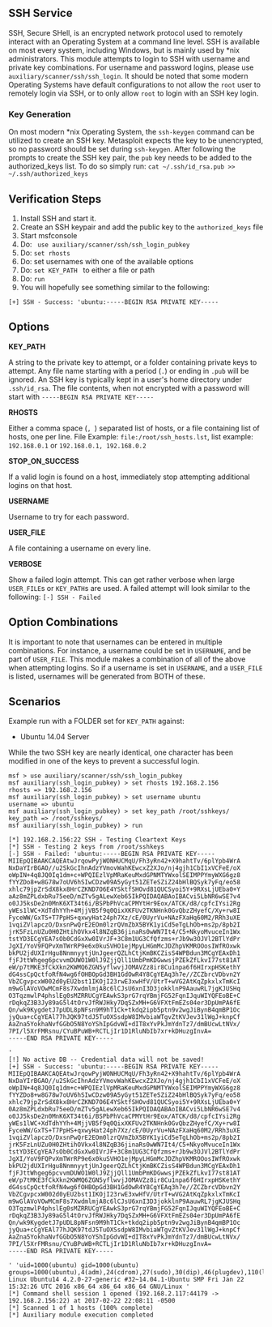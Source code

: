 ## SSH Service

  SSH, Secure SHell, is an encrypted network protocol used to remotely interact with an Operating System at a command line level.  SSH is available on most every system, including Windows, but is mainly used by *nix administrators.
  This module attempts to login to SSH with username and private key combinations.  For username and password logins, please use `auxiliary/scanner/ssh/ssh_login`.
  It should be noted that some modern Operating Systems have default configurations to not allow the `root` user to remotely login via SSH, or to only allow `root` to login with an SSH key login.

### Key Generation

  On most modern *nix Operating System, the `ssh-keygen` command can be utilized to create an SSH key.  Metasploit expects the key to be unencrypted, so no password should be set during `ssh-keygen`.
  After following the prompts to create the SSH key pair, the `pub` key needs to be added to the authorized_keys list.  To do so simply run: `cat ~/.ssh/id_rsa.pub >> ~/.ssh/authorized_keys`

## Verification Steps

  1. Install SSH and start it.
  2. Create an SSH keypair and add the public key to the `authorized_keys` file
  3. Start msfconsole
  4. Do: ` use auxiliary/scanner/ssh/ssh_login_pubkey`
  5. Do: `set rhosts`
  6. Do: set usernames with one of the available options
  7. Do: `set KEY_PATH ` to either a file or path
  7. Do: `run`
  8. You will hopefully see something similar to the following:

  ```
  [+] SSH - Success: 'ubuntu:-----BEGIN RSA PRIVATE KEY-----
  ```

## Options

  **KEY_PATH**

  A string to the private key to attempt, or a folder containing private keys to attempt.  Any file name starting with a period (`.`) or ending in `.pub` will be ignored.
  An SSH key is typically kept in a user's home directory under `.ssh/id_rsa`.  The file contents, when not encrypted with a password will start with `-----BEGIN RSA PRIVATE KEY-----`
  
  **RHOSTS**
  
  Either a comma space (`, `) separated list of hosts, or a file containing list of hosts, one per line.  File Example: `file:/root/ssh_hosts.lst`, list example: `192.168.0.1` or `192.168.0.1, 192.168.0.2`

  **STOP_ON_SUCCESS**
  
  If a valid login is found on a host, immediately stop attempting additional logins on that host.

  **USERNAME**
  
  Username to try for each password.
  
  **USER_FILE**
  
  A file containing a username on every line.

  **VERBOSE**
  
  Show a failed login attempt.  This can get rather verbose when large `USER_FILE`s or `KEY_PATH`s are used.  A failed attempt will look similar to the following: `[-] SSH - Failed`

## Option Combinations

It is important to note that usernames can be entered in multiple combinations.  For instance, a username could be set in `USERNAME`, and be part of `USER_FILE`.
This module makes a combination of all of the above when attempting logins.  So if a username is set in `USERNAME`, and a `USER_FILE` is listed, usernames will be generated from BOTH of these.

## Scenarios

  Example run with a FOLDER set for `KEY_PATH` against:
  * Ubuntu 14.04 Server

  While the two SSH key are nearly identical, one character has been modified in one of the keys to prevent a successful login.

```
msf > use auxiliary/scanner/ssh/ssh_login_pubkey 
msf auxiliary(ssh_login_pubkey) > set rhosts 192.168.2.156
rhosts => 192.168.2.156
msf auxiliary(ssh_login_pubkey) > set username ubuntu
username => ubuntu
msf auxiliary(ssh_login_pubkey) > set key_path /root/sshkeys/
key_path => /root/sshkeys/
msf auxiliary(ssh_login_pubkey) > run

[*] 192.168.2.156:22 SSH - Testing Cleartext Keys
[*] SSH - Testing 2 keys from /root/sshkeys
[-] SSH - Failed: 'ubuntu:-----BEGIN RSA PRIVATE KEY-----
MIIEpQIBAAKCAQEAtwJrqowPyjWONHUCMqU/Fh3yRn42+X9hahtTv/6plYpb4WrA
NxDaYIrBGAO//u2SkGcIhnAdzYVmovWahKEwcxZ2XJo/nj4gjh1CbI1xVCFeE/oX
oWpIN+4q8JQ0Iq1dm+c+WPQIEzlVpMRaKeuMxdGPNMTYWxolSEIMPPYmyWXG6gz8
fYYZDo8+w8G78w7oUV6hSIwCDzw09A5yGyt51ZETeSZiZ24bHlBQSyk7yFq/eo58
xhlc79jpZrSdX8kx8HrCZKND7O6E4YSktfSHOvd81QUCSyoi5Y+9RXsLjUEba0+Y
aAz8mZPLdxbRu75eeD/mZTv5gALewXeb65IkPQIDAQABAoIBACvi5LbNR6wSE7v4
o0JJ5ksDe2n0MnK6XT34t6i/BSPbPhVcaCPMYtHr9Eox/ATCK/d8/cpfcIYsi2Rg
yWEs1lWC+XdTdhYYh+4MjjVB5f9q0QixXKFUv2TKNHnk0GvQbzZHyefC/Xy+rw8I
FyceWW/GxTS+T7PpHS+qxwyHat24ph7Xz/cE/0UyrVu+NAzFXaHq60M2/RRh3uXE
1vqiZVlapczO/DxsnPwQrE2EOm0lzrQVmZbX5BYK1yiCd5eTgLhOb+ms2p/8pb2I
jrK5FzLnUZu0H0ZHtihOVkx4l8NZqB36jinaRs0wWN7It4/C5+NkyoMvuceIn1Wx
tstYD3ECgYEA7sOb0CdGxXw0IVrJF+3C8m1UG3CfQfzms+rJb9w3OJVl2BTlYdPr
JgXI/YoV9FQPvXmTWrRP9e6x0kuSVHO1ejMpyLHGmMcJDZhpVKMROOosIWfROxwk
bkPU2jdUXIrHgu8NnmnyytjUnJgeerQZLhCtjKmBKCZisS4WPBdun3MCgYEAxDh1
fjFJttWhgeg6pcvvmDUWO1W0lJ9ZjjQll1UmbPmKDGwwsjPZEkZfLkvI77st81AT
eW/p7tMKE3fCkXkn2KWMQ6ZGN5yflwvjJOMAVZz8ir8Cu1npa6f6HIrxpHSKethY
dG4ssCpQctfoRfN4wg6fOHBOpGd3BH1GdOwR4Y8CgYEAq3h7e//ZCZbrcVDbvn2Y
VbZCgvpcxW002d0yEU2bst1IKOjI23rwE3xwHfV/UtrT+wVG2AtKqZpkxlxTmKcI
m9wGlAVoVOwMCmF8s7XwdmlmjA8c6lCJsU6xnI3D3jokklnP9AauwRL7jgKJUSHq
O3TqzmwlP4phslEg0sMZRRUCgYEAwkS3prG7rqYBmjFG52FqnIJquWIYQFEoBE+C
rDqkqZ3B3Jy89aG5l4tOrvJfRWJHky7DqSZxMH+G6VFXtFmEZs04er3DpUmPA6fE
Qn/wk9KygdetJ7pUDL8pNFsn9M9hT1Ck+tkdq2ipb5ptn9v2wgJiBynB4qmBP1Oc
jyQua+cCgYEAl77hJQK97tdJ5TuOXSsdpW8IMvbiaWTgvZtKVJev31lWgJ+knpCf
AaZna5YokhaNvfGGbO5N8YoYShIpGdvWI+dIT8xYvPkJmYdnTz7/dmBUcwLtNVx/
7PI/l5XrFMRsnu/CYuBPuWB+RCTLjIr1D1RluNbIb7xr+kDHuzgInvA=
-----END RSA PRIVATE KEY-----

'
[!] No active DB -- Credential data will not be saved!
[+] SSH - Success: 'ubuntu:-----BEGIN RSA PRIVATE KEY-----
MIIEpQIBAAKCAQEAtwJrqowPyjWONHUCMqU/Fh3yRn42+X9hahtTv/6plYpb4WrA
NxDaYIrBGAO//u2SkGcIhnAdzYVmovWahKEwcxZ2XJo/nj4gjh1CbI1xVCFeE/oX
oWpIN+4q8JQ0Iq1dm+c+WPQIEzlVpMRaKeuMxdGPNMTYWxolSEIMPPYmyWXG6gz8
fYYZDo8+w8G78w7oUV6hSIwCDzw09A5yGyt51ZETeSZiZ24bHlBQSyk7yFq/eo58
xhlc79jpZrSdX8kx8HrCZKND7O6E4YSktfSHOvd81QUCSyoi5Y+9RXsLjUEba0+Y
0Az8mZPLdxbRu75eeD/mZTv5gALewXeb65IkPQIDAQABAoIBACvi5LbNR6wSE7v4
o0JJ5ksDe2n0MnK6XT34t6i/BSPbPhVcaCPMYtHr9Eox/ATCK/d8/cpfcIYsi2Rg
yWEs1lWC+XdTdhYYh+4MjjVB5f9q0QixXKFUv2TKNHnk0GvQbzZHyefC/Xy+rw8I
FyceWW/GxTS+T7PpHS+qxwyHat24ph7Xz/cE/0UyrVu+NAzFXaHq60M2/RRh3uXE
1vqiZVlapczO/DxsnPwQrE2EOm0lzrQVmZbX5BYK1yiCd5eTgLhOb+ms2p/8pb2I
jrK5FzLnUZu0H0ZHtihOVkx4l8NZqB36jinaRs0wWN7It4/C5+NkyoMvuceIn1Wx
tstYD3ECgYEA7sOb0CdGxXw0IVrJF+3C8m1UG3CfQfzms+rJb9w3OJVl2BTlYdPr
JgXI/YoV9FQPvXmTWrRP9e6x0kuSVHO1ejMpyLHGmMcJDZhpVKMROOosIWfROxwk
bkPU2jdUXIrHgu8NnmnyytjUnJgeerQZLhCtjKmBKCZisS4WPBdun3MCgYEAxDh1
fjFJttWhgeg6pcvvmDUWO1W0lJ9ZjjQll1UmbPmKDGwwsjPZEkZfLkvI77st81AT
eW/p7tMKE3fCkXkn2KWMQ6ZGN5yflwvjJOMAVZz8ir8Cu1npa6f6HIrxpHSKethY
dG4ssCpQctfoRfN4wg6fOHBOpGd3BH1GdOwR4Y8CgYEAq3h7e//ZCZbrcVDbvn2Y
VbZCgvpcxW002d0yEU2bst1IKOjI23rwE3xwHfV/UtrT+wVG2AtKqZpkxlxTmKcI
m9wGlAVoVOwMCmF8s7XwdmlmjA8c6lCJsU6xnI3D3jokklnP9AauwRL7jgKJUSHq
O3TqzmwlP4phslEg0sMZRRUCgYEAwkS3prG7rqYBmjFG52FqnIJquWIYQFEoBE+C
rDqkqZ3B3Jy89aG5l4tOrvJfRWJHky7DqSZxMH+G6VFXtFmEZs04er3DpUmPA6fE
Qn/wk9KygdetJ7pUDL8pNFsn9M9hT1Ck+tkdq2ipb5ptn9v2wgJiBynB4qmBP1Oc
jyQua+cCgYEAl77hJQK97tdJ5TuOXSsdpW8IMvbiaWTgvZtKVJev31lWgJ+knpCf
AaZna5YokhaNvfGGbO5N8YoYShIpGdvWI+dIT8xYvPkJmYdnTz7/dmBUcwLtNVx/
7PI/l5XrFMRsnu/CYuBPuWB+RCTLjIr1D1RluNbIb7xr+kDHuzgInvA=
-----END RSA PRIVATE KEY-----

' 'uid=1000(ubuntu) gid=1000(ubuntu) groups=1000(ubuntu),4(adm),24(cdrom),27(sudo),30(dip),46(plugdev),110(lpadmin),111(sambashare) Linux Ubuntu14 4.2.0-27-generic #32~14.04.1-Ubuntu SMP Fri Jan 22 15:32:26 UTC 2016 x86_64 x86_64 x86_64 GNU/Linux '
[*] Command shell session 1 opened (192.168.2.117:44179 -> 192.168.2.156:22) at 2017-02-22 22:08:11 -0500
[*] Scanned 1 of 1 hosts (100% complete)
[*] Auxiliary module execution completed
```
